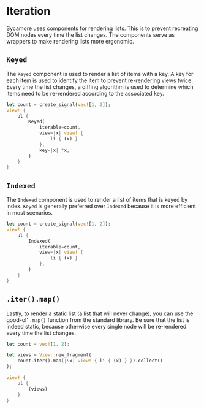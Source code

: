 # Iteration

Sycamore uses components for rendering lists. This is to prevent recreating DOM nodes every time the
list changes. The components serve as wrappers to make rendering lists more ergonomic.

## `Keyed`

The `Keyed` component is used to render a list of items with a key. A key for each item is used to
identify the item to prevent re-rendering views twice. Every time the list changes, a diffing
algorithm is used to determine which items need to be re-rendered according to the associated key.

```rust
let count = create_signal(vec![1, 2]);
view! { 
    ul {
        Keyed(
            iterable=count,
            view=|x| view! { 
                li { (x) }
            },
            key=|x| *x,
        )
    }
}
```

## `Indexed`

The `Indexed` component is used to render a list of items that is keyed by index. `Keyed` is
generally preferred over `Indexed` because it is more efficient in most scenarios.

```rust
let count = create_signal(vec![1, 2]);
view! { 
    ul {
        Indexed(
            iterable=count,
            view=|x| view! { 
                li { (x) }
            },
        )
    }
}
```

## `.iter().map()`

Lastly, to render a static list (a list that will never change), you can use the good-ol' `.map()`
function from the standard library. Be sure that the list is indeed static, because otherwise every
single node will be re-rendered every time the list changes.

```rust
let count = vec![1, 2];

let views = View::new_fragment(
    count.iter().map(|&x| view! { li { (x) } }).collect()
);

view! { 
    ul {
        (views)
    }
}
```
